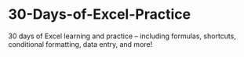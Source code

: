 # 30-Days-of-Excel-Practice
30 days of Excel learning and practice – including formulas, shortcuts, conditional formatting, data entry, and more!
